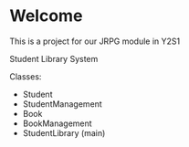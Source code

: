 # Welcome
This is a project for our JRPG module in Y2S1

Student Library System

Classes:
- Student
- StudentManagement
- Book
- BookManagement
- StudentLibrary (main) 